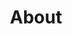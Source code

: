 ---
title: About
layout: about

about_me: |
  I am currently a self-employed researcher located in Vancouver, Canada. I obtained my M.S. and Ph.D. degree in [Computer Science](http://www.cs.umb.edu) from [University of Massachusetts, Boston](http://www.umb.edu) in 2016 and 2019, respectively, under the supervision of [Dan A. Simovici](https://www.cs.umb.edu/~dsim/). Prior to that, I received my M.Eng. (Master of Engineering) degree in Systems Engineering (Power System track) from Cornell University in 2013, and I also earned my B.S. degree in Electrical and Computer Engineering from Shanghai Jiao Tong University in 2012.
  
  My research interests lie in the theory of clustering, clusterability, and information theory-based machine learning. I also have interests in applying machine learning techniques in renewable energy and power system analysis.
  
  As a machine learning researcher, I enjoy applying new technologies to solve real-life problems. Here are some projects that I created for the convenience of myself and my family. I also enjoy traveling and astrophotography during my sparse time.

about_me_img: "/imgs/bostonharbor.JPG"
about_me_img_caption: |
  Harbor Cruise, Boston, MA (Fall 2015)

---